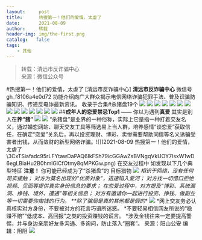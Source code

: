 ```yaml
---
layout:     post
title:      热搜第一！他们的爱情，太虐了
date:       2021-08-09
author:     转载
header-img: img/the-first.png
catalog:   false
tags:
    - 其他
---
```


<blockquote><p>转载：清远市反诈骗中心<br>
来源：微信公众号</p></blockquote>

#热搜第一！他们的爱情，太虐了
[清远市反诈骗中心]
**清远市反诈骗中心**
微信号gh_f8106a4e0d72
功能介绍向广大群众揭示电信网络诈骗犯罪手法、普及识骗防骗知识、传递反电诈最新资讯。
收录于合集#杀猪盘19个
![]({{site.baseurl}}/postimg/3CxTSiafadcic5zyXUfbXLUClzlpaoknCpV4bErPg2kuuS97hoJJbNCtFOVZ9X0j5W26HDaregC5kibiaLGl8CPr9A.gif)
![]({{site.baseurl}}/postimg/Vc8TRfmarbJvDDVDd8jyibHwbXZOiaLIJEOKpcoDxGXLcrgLmyoianfRtqeaZBiaoxYHDokRsdhEVt1dhDPZapDRoA.png)
![]({{site.baseurl}}/postimg/Vc8TRfmarbJvDDVDd8jyibHwbXZOiaLIJEPRLZpdcqIUCSvy5qKg5fTgRsFnyPA5yJ2icVd5sbiaTVPia4fwkGzUe0A.png)
![]({{site.baseurl}}/postimg/Vc8TRfmarbJvDDVDd8jyibHwbXZOiaLIJEVItkKS1LRREPa2HJrw8YE8MUc8vuqtSiceCv3R38HBQsFEBZkqCxiabA.gif)
![]({{site.baseurl}}/postimg/Vc8TRfmarbJvDDVDd8jyibHwbXZOiaLIJEDyia3uWxV3xhJZO61mUzn82U3Co7om1pjujbbT72DslqV9FZopjd5DA.png)
![]({{site.baseurl}}/postimg/Vc8TRfmarbJvDDVDd8jyibHwbXZOiaLIJENstF7FKNwcz2oeTOao0mbBOYib65d23mKp12GneyCG1QsqzWZdc5ABg.png)
![]({{site.baseurl}}/postimg/Vc8TRfmarbJvDDVDd8jyibHwbXZOiaLIJE4HicXDvtqP9hTlRARxF0JjRmMLZjoPSdJKwYRnlVwic3VwgwFhxUvpkA.png)
![]({{site.baseurl}}/postimg/Vc8TRfmarbJvDDVDd8jyibHwbXZOiaLIJE8Rad0s4k8YybGs6FgunWSQodnXtzJcaE6b4s2Emqj72WIiaFfIfqVzg.png)
![]({{site.baseurl}}/postimg/Vc8TRfmarbJvDDVDd8jyibHwbXZOiaLIJEOyjetj8phNRx9OBIo2Jiaq2Cy5PUzfDsF78UkwJcDlWr2kMLFy2vfMA.png)
![]({{site.baseurl}}/postimg/Vc8TRfmarbJvDDVDd8jyibHwbXZOiaLIJEnibTaMyMjqQ31AEYaXdawT15PD0XM5Vg00j8oVYFEB4cGEiaqBGKmOOw.gif)
![]({{site.baseurl}}/postimg/Vc8TRfmarbJvDDVDd8jyibHwbXZOiaLIJEQE8YPibAMdmU9OUQ9bEtrGxGQsNSeHLZe9mSep7EB6vKAR3x09dsoOQ.gif)
![]({{site.baseurl}}/postimg/Vc8TRfmarbJvDDVDd8jyibHwbXZOiaLIJEpE5CJtNFH50S612VnTUqUuEH9RYTqvIyS43QqLNzREl6NLtrO2EOVw.gif)
![]({{site.baseurl}}/postimg/Vc8TRfmarbJvDDVDd8jyibHwbXZOiaLIJENibUCwU0kEQ2s8ibl9y4JCVPfia1M0VKssXY4pqOIJH0oVRicticf2GxrwA.gif)
![]({{site.baseurl}}/postimg/Vc8TRfmarbJvDDVDd8jyibHwbXZOiaLIJElOCYDqTXsTPuytvojB6bgiauOibWhaAo8UOhBq3vwF3QbZrwgYhJX4hQ.gif)
##**成年人的恋爱禁忌Top1**
**——**
你以为遇到**真爱**
其实是别人在**养“猪”**
![]({{site.baseurl}}/postimg/45Z1T0OlVPOiajiamysyI6iaXTibqAHN631SSU4Ip4Esia3UPGEvyGThg9E0MK0jicS6b7DFamSl5CmhoniauCX6TKmKw.jpeg)
![]({{site.baseurl}}/postimg/3CxTSiafadc95rLFYtawDaPAQ6IkFSh794IgzC3pnrdXJp4lhkVcbDp2HOqia5xGAY4C6C6d9qPz1cJo5Y5HwBQQ.png)
“杀猪盘”是业界的一种俗称，实际上它是指一种打着交友名义，通过婚恋网站、聊天交友工具等筛选易上当人群，培养感情“谈恋爱”获取信任，在确定“恋爱”关系后，再以投资理财、博彩、卖惨需要帮助同情等名义诱骗受害者出钱，从而敛财的新型网络诈骗。![](2021-08-09
热搜第一！他们的爱情，太虐了\\3CxTSiafadc95rLFYtawDaPAQ6IkFSh79icGGAwZsBVNgqVkUOY7IsxW1wD6egLBiaHu2B0hmlGlCfOtmy8qMPKGw.png)
在交友过程中
如发现以下几个典型特征
**注意！**
你可能已经成为了“杀猪盘”的
目标猎物
![]({{site.baseurl}}/postimg/3CxTSiafadc95rLFYtawDaPAQ6IkFSh793q5saFyiao3fT6fqIPribthYbkicQh6LN5enffOWPQIYkuQJAZEe2ibcow.png)
*相识于网络，没有任何现实接触；
*对方为莫名出现的“优质对象”，迅速陷入爱河；
*对方找一切借口拒绝视频、见面等提供真实身份信息的要求；
*在恋爱过程中，对方提及“博彩、系统漏洞、挣钱、境外、遭遇”等相关信息；
*对方有邀请你一起进行投资、挣钱、做副业等一切需要你掏钱的行为。
**除了骗局是真的****其他都是假的**
![]({{site.baseurl}}/postimg/3CxTSiafadc95rLFYtawDaPAQ6IkFSh79EnhULWmTDfj3D2rU3icibXiceXkODzjhZzLsWb252kRNuUYUHAVBP9ibRg.png)
*网上交友务必认真核实对方身份，不要被对方的花言巧语所迷惑。
*不要轻易相信网友所说的“稳赚不赔”“低成本、高回报”之类的投资赚钱的谎言。
*涉及金钱往来一定要提高警惕，并与身边亲朋好友多沟通、多询问，防止落入“圈套”。
来源：阳山公安
编辑：阻阻
![]({{site.baseurl}}/postimg/3CxTSiafadcic5zyXUfbXLUClzlpaoknCpErldQhhamfG7KH1qHGrr3icT9iaAoE1B4noSO7EewO2k8fys5pMuaoog.gif)
